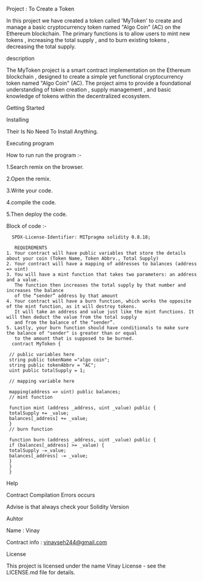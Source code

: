 Project : To Create a Token

In this project we have created a token called 'MyToken' to create and manage a basic cryptocurrency token named "Algo Coin" (AC) on the Ethereum blockchain. The primary functions is to allow users to mint new tokens , increasing the total supply , and to burn existing tokens , decreasing the total supply.

description

The MyToken project is a smart contract implementation on the Ethereum blockchain , designed to create a simple yet functional cryptocurrency token named "Algo Coin" (AC). The project aims to provide a foundational understanding of token creation , supply management , and basic knowledge of tokens within the decentralized ecosystem.

Getting Started

Installing

Their Is No Need To Install Anything.

Executing program

How to run run the program :-

1.Search remix on the browser.

2.Open the remix.

3.Write your code.

4.compile the code.

5.Then deploy the code.

Block of code :-

      SPDX-License-Identifier: MITpragma solidity 0.8.18;
               
       REQUIREMENTS
    1. Your contract will have public variables that store the details about your coin (Token Name, Token Abbrv., Total Supply)
    2. Your contract will have a mapping of addresses to balances (address => uint)
    3. You will have a mint function that takes two parameters: an address and a value. 
       The function then increases the total supply by that number and increases the balance 
       of the “sender” address by that amount
    4. Your contract will have a burn function, which works the opposite of the mint function, as it will destroy tokens. 
       It will take an address and value just like the mint functions. It will then deduct the value from the total supply 
       and from the balance of the “sender”.
    5. Lastly, your burn function should have conditionals to make sure the balance of "sender" is greater than or equal 
       to the amount that is supposed to be burned.
      contract MyToken {

     // public variables here
     string public tokenName ="algo coin";
     string public tokenAbbrv = "AC";
     uint public totalSupply = 1;

     // mapping variable here

     mapping(address => uint) public balances;
     // mint function

     function mint (address _address, uint _value) public {
     totalSupply += _value;
     balances[_address] += _value;
     }
     // burn function

     function burn (address _address, uint _value) public {
     if (balances[_address] >= _value) {
     totalSupply -=_value;
     balances[_address] -= _value;
     }
     }
     } 

Help

Contract Compilation Errors occurs

Advise is that always check your Solidity Version

Auhtor

Name : Vinay

Contract info : vinayseh244@gmail.com

License

This project is licensed under the name Vinay License - see the LICENSE.md file for details.






